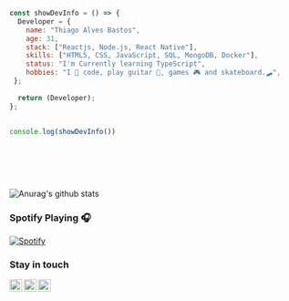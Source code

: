```javascript 
const showDevInfo = () => {  
  Developer = {   
    name: "Thiago Alves Bastos",
    age: 31,  
    stack: ["Reactjs, Node.js, React Native"],
    skills: ["HTML5, CSS, JavaScript, SQL, MongoDB, Docker"],
    status: "I'm Currently learning TypeScript",    
    hobbies: "I 💜 code, play guitar 🎸, games 🎮 and skateboard.🛹",    
 };
       
  return (Developer);           
};       
 
    
console.log(showDevInfo())  
      
         
 ```               
                         
 <br />                                                
 <br />                                        
                          
           
![Anurag's github stats](https://github-readme-stats.vercel.app/api?username=the-one-who-knoccks&show_icons=true&theme=dark)
   
   
### Spotify Playing 🎧 
[![Spotify](https://now-playing-spotify.vercel.app/api/spotify)](https://open.spotify.com/user/thiagoalves.informatica)
  
              
               
### Stay in touch         
   
[<img align="left" alt="the-one-who-knoccks | Twitter" width="22px" src="https://cdn.jsdelivr.net/npm/simple-icons@v3/icons/twitter.svg" />][twitter]
[<img align="left" alt="the.one.who.knoccks | LinkedIn" width="22px" src="https://cdn.jsdelivr.net/npm/simple-icons@v3/icons/linkedin.svg" />][linkedin]
[<img align="left" alt="the-one-who-knoccks | Instagram" width="22px" src="https://cdn.jsdelivr.net/npm/simple-icons@v3/icons/instagram.svg" />][instagram]
 
 
[twitter]: https://twitter.com/the-one-who-knoccks 
[instagram]: https://instagram.com/the.one.who.knoccks
[linkedin]: https://linkedin.com/in/thiagoalves89
 
 
    
